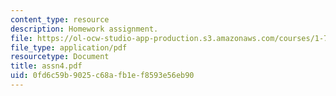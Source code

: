 ```yaml
---
content_type: resource
description: Homework assignment.
file: https://ol-ocw-studio-app-production.s3.amazonaws.com/courses/1-731-water-resource-systems-fall-2006/0fd6c59b9025c68afb1ef8593e56eb90_assn4.pdf
file_type: application/pdf
resourcetype: Document
title: assn4.pdf
uid: 0fd6c59b-9025-c68a-fb1e-f8593e56eb90
---
```

